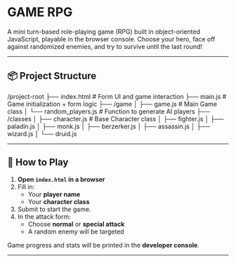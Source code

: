 # GAME RPG

A mini turn-based role-playing game (RPG) built in object-oriented JavaScript, playable in the browser console. Choose your hero, face off against randomized enemies, and try to survive until the last round!

---

## 📦 Project Structure

/project-root
├── index.html # Form UI and game interaction
├── main.js # Game initialization + form logic
├── /game
│ ├── game.js # Main Game class
│ └── random_players.js # Function to generate AI players
├── /classes
│ ├── character.js # Base Character class
│ ├── fighter.js
│ ├── paladin.js
│ ├── monk.js
│ ├── berzerker.js
│ ├── assassin.js
│ ├── wizard.js
│ └── druid.js


---

## 🚀 How to Play

1. **Open `index.html` in a browser**
2. Fill in:
   - Your **player name**
   - Your **character class**
3. Submit to start the game.
4. In the attack form:
   - Choose **normal** or **special attack**
   - A random enemy will be targeted

Game progress and stats will be printed in the **developer console**.

---